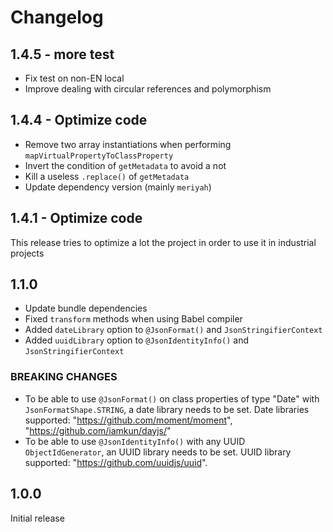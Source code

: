 # Changelog

## 1.4.5 - more test

- Fix test on non-EN local
- Improve dealing with circular references and polymorphism

## 1.4.4 - Optimize code

- Remove two array instantiations when performing `mapVirtualPropertyToClassProperty`
- Invert the condition of `getMetadata` to avoid a not
- Kill a useless `.replace()` of `getMetadata`
- Update dependency version (mainly `meriyah`)

## 1.4.1 - Optimize code

This release tries to optimize a lot the project in order to use it in industrial projects

## 1.1.0

- Update bundle dependencies
- Fixed `transform` methods when using Babel compiler
- Added `dateLibrary` option to `@JsonFormat()` and `JsonStringifierContext`
- Added `uuidLibrary` option to `@JsonIdentityInfo()` and `JsonStringifierContext`

### BREAKING CHANGES

- To be able to use `@JsonFormat()` on class properties of type "Date" with `JsonFormatShape.STRING`, a date library needs to be set. Date libraries supported: "https://github.com/moment/moment", "https://github.com/iamkun/dayjs/"
- To be able to use `@JsonIdentityInfo()` with any UUID `ObjectIdGenerator`, an UUID library needs to be set. UUID library supported: "https://github.com/uuidjs/uuid".

## 1.0.0

Initial release